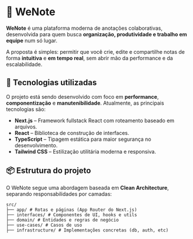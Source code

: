 # 📝 WeNote

**WeNote** é uma plataforma moderna de anotações colaborativas, desenvolvida para quem busca **organização, produtividade e trabalho em equipe** num só lugar.

A proposta é simples: permitir que você crie, edite e compartilhe notas de forma **intuitiva** e **em tempo real**, sem abrir mão da performance e da escalabilidade.

## 🚀 Tecnologias utilizadas

O projeto está sendo desenvolvido com foco em **performance**, **componentização** e **manutenibilidade**. Atualmente, as principais tecnologias são:

-   **Next.js** – Framework fullstack React com roteamento baseado em arquivos.
-   **React** – Biblioteca de construção de interfaces.
-   **TypeScript** – Tipagem estática para maior segurança no desenvolvimento.
-   **Tailwind CSS** – Estilização utilitária moderna e responsiva.

## 📦 Estrutura do projeto

O WeNote segue uma abordagem baseada em **Clean Architecture**, separando responsabilidades por camadas:

```
src/
├── app/ # Rotas e páginas (App Router do Next.js)
├── interfaces/ # Componentes de UI, hooks e utils
├── domain/ # Entidades e regras de negócio
├── use-cases/ # Casos de uso
├── infrastructure/ # Implementações concretas (db, auth, etc)
```
